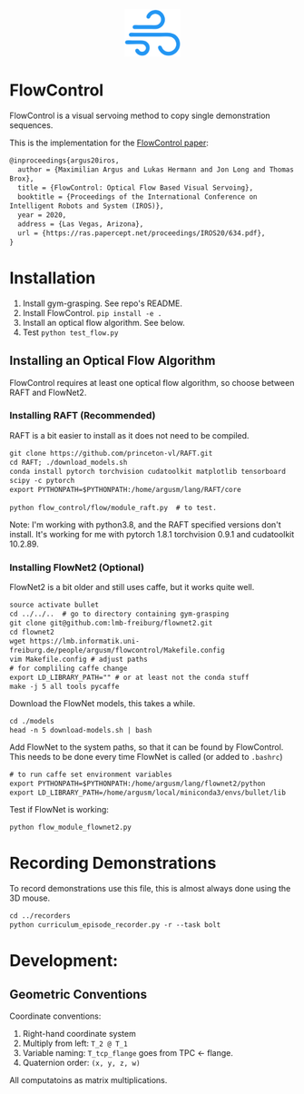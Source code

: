 <p align="center">
<img src="docs/flow_logo.svg" width="100"/>
</p>

# FlowControl

FlowControl is a visual servoing method to copy single demonstration sequences.

This is the implementation for the [FlowControl paper](https://lmb.informatik.uni-freiburg.de/projects/flowcontrol/):

```
@inproceedings{argus20iros,
  author = {Maximilian Argus and Lukas Hermann and Jon Long and Thomas Brox},
  title = {FlowControl: Optical Flow Based Visual Servoing},
  booktitle = {Proceedings of the International Conference on Intelligent Robots and System (IROS)},
  year = 2020,
  address = {Las Vegas, Arizona},
  url = {https://ras.papercept.net/proceedings/IROS20/634.pdf},
}
```


# Installation

1. Install gym-grasping. See repo's README.
2. Install FlowControl. ```pip install -e .```
3. Install an optical flow algorithm. See below.
4. Test ```python test_flow.py```


## Installing an Optical Flow Algorithm

FlowControl requires  at least one optical flow algorithm, so choose between RAFT and FlowNet2.


### Installing RAFT (Recommended)

RAFT is a bit easier to install as it does not need to be compiled.
```
git clone https://github.com/princeton-vl/RAFT.git
cd RAFT; ./download_models.sh
conda install pytorch torchvision cudatoolkit matplotlib tensorboard scipy -c pytorch
export PYTHONPATH=$PYTHONPATH:/home/argusm/lang/RAFT/core

python flow_control/flow/module_raft.py  # to test.
```

Note: I'm working with python3.8, and the RAFT specified versions don't
install. It's working for me with pytorch 1.8.1 torchvision 0.9.1 and
cudatoolkit 10.2.89.


### Installing FlowNet2 (Optional)

FlowNet2 is a bit older and still uses caffe, but it works quite well.

```
source activate bullet
cd ../../..  # go to directory containing gym-grasping
git clone git@github.com:lmb-freiburg/flownet2.git
cd flownet2
wget https://lmb.informatik.uni-freiburg.de/people/argusm/flowcontrol/Makefile.config
vim Makefile.config # adjust paths
# for compliling caffe change
export LD_LIBRARY_PATH="" # or at least not the conda stuff
make -j 5 all tools pycaffe
```

Download the FlowNet models, this takes a while.
```
cd ./models
head -n 5 download-models.sh | bash
```

Add FlowNet to the system paths, so that it can be found by FlowControl.
This needs to be done every time FlowNet is called (or added to `.bashrc`)

```
# to run caffe set environment variables
export PYTHONPATH=$PYTHONPATH:/home/argusm/lang/flownet2/python
export LD_LIBRARY_PATH=/home/argusm/local/miniconda3/envs/bullet/lib
```

Test if FlowNet is working:
```
python flow_module_flownet2.py
```


# Recording Demonstrations

To record demonstrations use this file, this is almost always done using the 3D mouse.

```
cd ../recorders
python curriculum_episode_recorder.py -r --task bolt
```


# Development:

## Geometric Conventions

Coordinate conventions:
1. Right-hand coordinate system
2. Multiply from left: `T_2 @ T_1`
3. Variable naming: `T_tcp_flange` goes from TPC <- flange.
4. Quaternion order: `(x, y, z, w)`

All computatoins as matrix multiplications.
